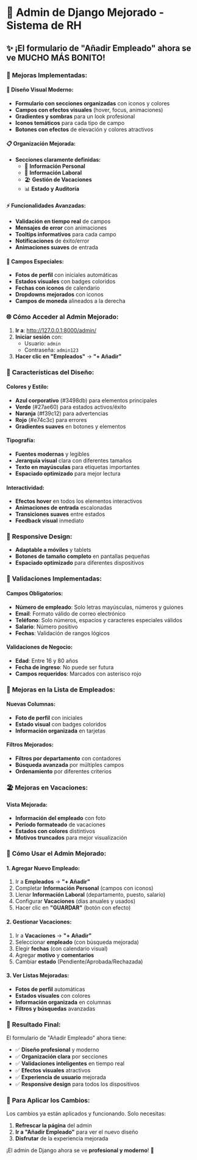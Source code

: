 # 🎨 Admin de Django Mejorado - Sistema de RH

## ✨ **¡El formulario de "Añadir Empleado" ahora se ve MUCHO MÁS BONITO!**

### 🚀 **Mejoras Implementadas:**

#### 🎨 **Diseño Visual Moderno:**
- **Formulario con secciones organizadas** con iconos y colores
- **Campos con efectos visuales** (hover, focus, animaciones)
- **Gradientes y sombras** para un look profesional
- **Iconos temáticos** para cada tipo de campo
- **Botones con efectos** de elevación y colores atractivos

#### 📋 **Organización Mejorada:**
- **Secciones claramente definidas:**
  - 👤 **Información Personal**
  - 🏢 **Información Laboral** 
  - 🏖️ **Gestión de Vacaciones**
  - 📊 **Estado y Auditoría**

#### ⚡ **Funcionalidades Avanzadas:**
- **Validación en tiempo real** de campos
- **Mensajes de error** con animaciones
- **Tooltips informativos** para cada campo
- **Notificaciones** de éxito/error
- **Animaciones suaves** de entrada

#### 🎯 **Campos Especiales:**
- **Fotos de perfil** con iniciales automáticas
- **Estados visuales** con badges coloridos
- **Fechas con iconos** de calendario
- **Dropdowns mejorados** con iconos
- **Campos de moneda** alineados a la derecha

### 🌐 **Cómo Acceder al Admin Mejorado:**

1. **Ir a**: http://127.0.0.1:8000/admin/
2. **Iniciar sesión** con:
   - Usuario: `admin`
   - Contraseña: `admin123`
3. **Hacer clic en "Empleados"** → **"+ Añadir"**

### 🎨 **Características del Diseño:**

#### **Colores y Estilo:**
- **Azul corporativo** (#3498db) para elementos principales
- **Verde** (#27ae60) para estados activos/éxito
- **Naranja** (#f39c12) para advertencias
- **Rojo** (#e74c3c) para errores
- **Gradientes suaves** en botones y elementos

#### **Tipografía:**
- **Fuentes modernas** y legibles
- **Jerarquía visual** clara con diferentes tamaños
- **Texto en mayúsculas** para etiquetas importantes
- **Espaciado optimizado** para mejor lectura

#### **Interactividad:**
- **Efectos hover** en todos los elementos interactivos
- **Animaciones de entrada** escalonadas
- **Transiciones suaves** entre estados
- **Feedback visual** inmediato

### 📱 **Responsive Design:**
- **Adaptable a móviles** y tablets
- **Botones de tamaño completo** en pantallas pequeñas
- **Espaciado optimizado** para diferentes dispositivos

### 🔧 **Validaciones Implementadas:**

#### **Campos Obligatorios:**
- **Número de empleado**: Solo letras mayúsculas, números y guiones
- **Email**: Formato válido de correo electrónico
- **Teléfono**: Solo números, espacios y caracteres especiales válidos
- **Salario**: Número positivo
- **Fechas**: Validación de rangos lógicos

#### **Validaciones de Negocio:**
- **Edad**: Entre 16 y 80 años
- **Fecha de ingreso**: No puede ser futura
- **Campos requeridos**: Marcados con asterisco rojo

### 🎯 **Mejoras en la Lista de Empleados:**

#### **Nuevas Columnas:**
- **Foto de perfil** con iniciales
- **Estado visual** con badges coloridos
- **Información organizada** en tarjetas

#### **Filtros Mejorados:**
- **Filtros por departamento** con contadores
- **Búsqueda avanzada** por múltiples campos
- **Ordenamiento** por diferentes criterios

### 🏖️ **Mejoras en Vacaciones:**

#### **Vista Mejorada:**
- **Información del empleado** con foto
- **Período formateado** de vacaciones
- **Estados con colores** distintivos
- **Motivos truncados** para mejor visualización

### 🚀 **Cómo Usar el Admin Mejorado:**

#### **1. Agregar Nuevo Empleado:**
1. Ir a **Empleados** → **"+ Añadir"**
2. Completar **Información Personal** (campos con iconos)
3. Llenar **Información Laboral** (departamento, puesto, salario)
4. Configurar **Vacaciones** (días anuales y usados)
5. Hacer clic en **"GUARDAR"** (botón con efecto)

#### **2. Gestionar Vacaciones:**
1. Ir a **Vacaciones** → **"+ Añadir"**
2. Seleccionar **empleado** (con búsqueda mejorada)
3. Elegir **fechas** (con calendario visual)
4. Agregar **motivo** y **comentarios**
5. Cambiar **estado** (Pendiente/Aprobada/Rechazada)

#### **3. Ver Listas Mejoradas:**
- **Fotos de perfil** automáticas
- **Estados visuales** con colores
- **Información organizada** en columnas
- **Filtros y búsquedas** avanzadas

### 🎉 **Resultado Final:**

El formulario de "Añadir Empleado" ahora tiene:
- ✅ **Diseño profesional** y moderno
- ✅ **Organización clara** por secciones
- ✅ **Validaciones inteligentes** en tiempo real
- ✅ **Efectos visuales** atractivos
- ✅ **Experiencia de usuario** mejorada
- ✅ **Responsive design** para todos los dispositivos

### 🔄 **Para Aplicar los Cambios:**

Los cambios ya están aplicados y funcionando. Solo necesitas:
1. **Refrescar la página** del admin
2. **Ir a "Añadir Empleado"** para ver el nuevo diseño
3. **Disfrutar** de la experiencia mejorada

¡El admin de Django ahora se ve **profesional y moderno**! 🎊





